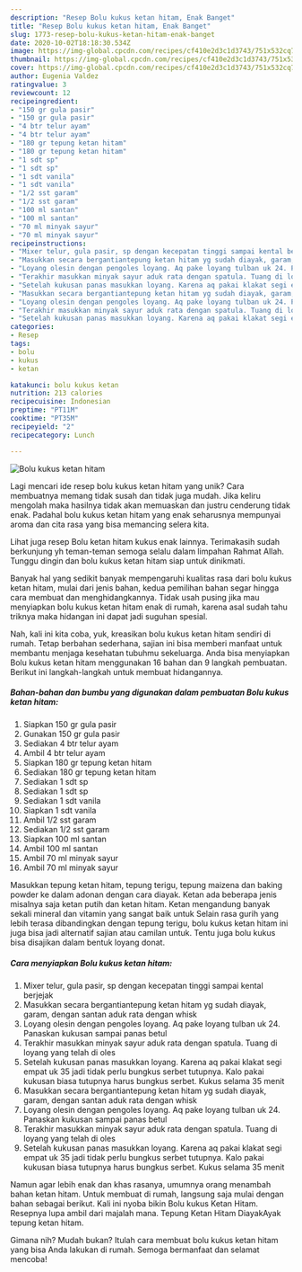 ```yaml
---
description: "Resep Bolu kukus ketan hitam, Enak Banget"
title: "Resep Bolu kukus ketan hitam, Enak Banget"
slug: 1773-resep-bolu-kukus-ketan-hitam-enak-banget
date: 2020-10-02T18:18:30.534Z
image: https://img-global.cpcdn.com/recipes/cf410e2d3c1d3743/751x532cq70/bolu-kukus-ketan-hitam-foto-resep-utama.jpg
thumbnail: https://img-global.cpcdn.com/recipes/cf410e2d3c1d3743/751x532cq70/bolu-kukus-ketan-hitam-foto-resep-utama.jpg
cover: https://img-global.cpcdn.com/recipes/cf410e2d3c1d3743/751x532cq70/bolu-kukus-ketan-hitam-foto-resep-utama.jpg
author: Eugenia Valdez
ratingvalue: 3
reviewcount: 12
recipeingredient:
- "150 gr gula pasir"
- "150 gr gula pasir"
- "4 btr telur ayam"
- "4 btr telur ayam"
- "180 gr tepung ketan hitam"
- "180 gr tepung ketan hitam"
- "1 sdt sp"
- "1 sdt sp"
- "1 sdt vanila"
- "1 sdt vanila"
- "1/2 sst garam"
- "1/2 sst garam"
- "100 ml santan"
- "100 ml santan"
- "70 ml minyak sayur"
- "70 ml minyak sayur"
recipeinstructions:
- "Mixer telur, gula pasir, sp dengan kecepatan tinggi sampai kental berjejak"
- "Masukkan secara bergantiantepung ketan hitam yg sudah diayak, garam, dengan santan aduk rata dengan whisk"
- "Loyang olesin dengan pengoles loyang. Aq pake loyang tulban uk 24. Panaskan kukusan sampai panas betul"
- "Terakhir masukkan minyak sayur aduk rata dengan spatula. Tuang di loyang yang telah di oles"
- "Setelah kukusan panas masukkan loyang. Karena aq pakai klakat segi empat uk 35 jadi tidak perlu bungkus serbet tutupnya. Kalo pakai kukusan biasa tutupnya harus bungkus serbet. Kukus selama 35 menit"
- "Masukkan secara bergantiantepung ketan hitam yg sudah diayak, garam, dengan santan aduk rata dengan whisk"
- "Loyang olesin dengan pengoles loyang. Aq pake loyang tulban uk 24. Panaskan kukusan sampai panas betul"
- "Terakhir masukkan minyak sayur aduk rata dengan spatula. Tuang di loyang yang telah di oles"
- "Setelah kukusan panas masukkan loyang. Karena aq pakai klakat segi empat uk 35 jadi tidak perlu bungkus serbet tutupnya. Kalo pakai kukusan biasa tutupnya harus bungkus serbet. Kukus selama 35 menit"
categories:
- Resep
tags:
- bolu
- kukus
- ketan

katakunci: bolu kukus ketan 
nutrition: 213 calories
recipecuisine: Indonesian
preptime: "PT11M"
cooktime: "PT35M"
recipeyield: "2"
recipecategory: Lunch

---
```



![Bolu kukus ketan hitam](https://img-global.cpcdn.com/recipes/cf410e2d3c1d3743/751x532cq70/bolu-kukus-ketan-hitam-foto-resep-utama.jpg)

Lagi mencari ide resep bolu kukus ketan hitam yang unik? Cara membuatnya memang tidak susah dan tidak juga mudah. Jika keliru mengolah maka hasilnya tidak akan memuaskan dan justru cenderung tidak enak. Padahal bolu kukus ketan hitam yang enak seharusnya mempunyai aroma dan cita rasa yang bisa memancing selera kita.

Lihat juga resep Bolu ketan hitam kukus enak lainnya. Terimakasih sudah berkunjung yh teman-teman semoga selalu dalam limpahan Rahmat Allah. Tunggu dingin dan bolu kukus ketan hitam siap untuk dinikmati.

Banyak hal yang sedikit banyak mempengaruhi kualitas rasa dari bolu kukus ketan hitam, mulai dari jenis bahan, kedua pemilihan bahan segar hingga cara membuat dan menghidangkannya. Tidak usah pusing jika mau menyiapkan bolu kukus ketan hitam enak di rumah, karena asal sudah tahu triknya maka hidangan ini dapat jadi suguhan spesial.


Nah, kali ini kita coba, yuk, kreasikan bolu kukus ketan hitam sendiri di rumah. Tetap berbahan sederhana, sajian ini bisa memberi manfaat untuk membantu menjaga kesehatan tubuhmu sekeluarga. Anda bisa menyiapkan Bolu kukus ketan hitam menggunakan 16 bahan dan 9 langkah pembuatan. Berikut ini langkah-langkah untuk membuat hidangannya.

<!--inarticleads1-->

##### Bahan-bahan dan bumbu yang digunakan dalam pembuatan Bolu kukus ketan hitam:

1. Siapkan 150 gr gula pasir
1. Gunakan 150 gr gula pasir
1. Sediakan 4 btr telur ayam
1. Ambil 4 btr telur ayam
1. Siapkan 180 gr tepung ketan hitam
1. Sediakan 180 gr tepung ketan hitam
1. Sediakan 1 sdt sp
1. Sediakan 1 sdt sp
1. Sediakan 1 sdt vanila
1. Siapkan 1 sdt vanila
1. Ambil 1/2 sst garam
1. Sediakan 1/2 sst garam
1. Siapkan 100 ml santan
1. Ambil 100 ml santan
1. Ambil 70 ml minyak sayur
1. Ambil 70 ml minyak sayur


Masukkan tepung ketan hitam, tepung terigu, tepung maizena dan baking powder ke dalam adonan dengan cara diayak. Ketan ada beberapa jenis misalnya saja ketan putih dan ketan hitam. Ketan mengandung banyak sekali mineral dan vitamin yang sangat baik untuk Selain rasa gurih yang lebih terasa dibandingkan dengan tepung terigu, bolu kukus ketan hitam ini juga bisa jadi alternatif sajian atau camilan untuk. Tentu juga bolu kukus bisa disajikan dalam bentuk loyang donat. 

<!--inarticleads2-->

##### Cara menyiapkan Bolu kukus ketan hitam:

1. Mixer telur, gula pasir, sp dengan kecepatan tinggi sampai kental berjejak
1. Masukkan secara bergantiantepung ketan hitam yg sudah diayak, garam, dengan santan aduk rata dengan whisk
1. Loyang olesin dengan pengoles loyang. Aq pake loyang tulban uk 24. Panaskan kukusan sampai panas betul
1. Terakhir masukkan minyak sayur aduk rata dengan spatula. Tuang di loyang yang telah di oles
1. Setelah kukusan panas masukkan loyang. Karena aq pakai klakat segi empat uk 35 jadi tidak perlu bungkus serbet tutupnya. Kalo pakai kukusan biasa tutupnya harus bungkus serbet. Kukus selama 35 menit
1. Masukkan secara bergantiantepung ketan hitam yg sudah diayak, garam, dengan santan aduk rata dengan whisk
1. Loyang olesin dengan pengoles loyang. Aq pake loyang tulban uk 24. Panaskan kukusan sampai panas betul
1. Terakhir masukkan minyak sayur aduk rata dengan spatula. Tuang di loyang yang telah di oles
1. Setelah kukusan panas masukkan loyang. Karena aq pakai klakat segi empat uk 35 jadi tidak perlu bungkus serbet tutupnya. Kalo pakai kukusan biasa tutupnya harus bungkus serbet. Kukus selama 35 menit


Namun agar lebih enak dan khas rasanya, umumnya orang menambah bahan ketan hitam. Untuk membuat di rumah, langsung saja mulai dengan bahan sebagai berikut. Kali ini nyoba bikin Bolu kukus Ketan Hitam. Resepnya lupa ambil dari majalah mana. Tepung Ketan Hitam DiayakAyak tepung ketan hitam. 

Gimana nih? Mudah bukan? Itulah cara membuat bolu kukus ketan hitam yang bisa Anda lakukan di rumah. Semoga bermanfaat dan selamat mencoba!
